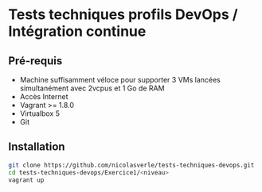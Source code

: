 # Tests techniques profils DevOps / Intégration continue

## Pré-requis

* Machine suffisamment véloce pour supporter 3 VMs lancées simultanément avec 2vcpus et 1 Go de RAM
* Accès Internet
* Vagrant >= 1.8.0
* Virtualbox 5
* Git

## Installation

```bash
git clone https://github.com/nicolasverle/tests-techniques-devops.git
cd tests-techniques-devops/Exercice1/<niveau>
vagrant up
```